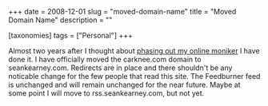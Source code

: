 +++
date = 2008-12-01
slug = "moved-domain-name"
title = "Moved Domain Name"
description = ""

[taxonomies]
tags = ["Personal"]
+++

Almost two years after I thought about [phasing out my online moniker](/post/what-is-in-a-name) I have done it. I have officially moved the carknee.com domain to seankearney.com. Redirects are in place and there shouldn't be any noticable change for the few people that read this site. The Feedburner feed is unchanged and will remain unchanged for the near future. Maybe at some point I will move to rss.seankearney.com, but not yet.